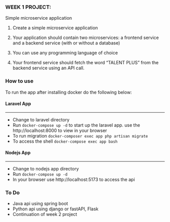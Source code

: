 ### WEEK 1 PROJECT:  

Simple microservice application  

 1. Create a simple microservice application  

 2. Your application should contain two microservices: a frontend service   and a backend service (with or without a database)  

 3. You can use any programming language of choice  

 4. Your frontend service should fetch the word “TALENT PLUS” from the backend service using an API call.

### How to use
To run the app after installing docker do the following below:

#### Laravel App
******************************************
-   Change to laravel directory 
-   Run `docker-compose up -d` to start up the laravel app. use the http://localhost:8000 to view in your browser
-   To run migration `docker-composer exec app php artisan migrate` 
-   To access the shell `docker-compose exec app bash`

#### Nodejs App
*******************************************
-   Change to nodejs app directory
-   Run `docker-compose up -d`
-   In your browser use http://localhost:5173 to access the api


### To Do
-   Java api using spring boot
-   Python api using django or fastAPI, Flask
-   Continuation of week 2 project


